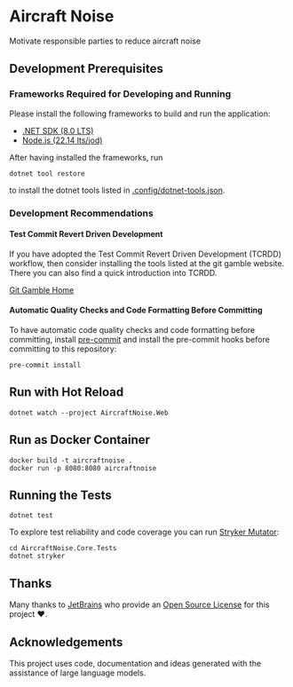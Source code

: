 # Aircraft Noise

Motivate responsible parties to reduce aircraft noise

## Development Prerequisites

### Frameworks Required for Developing and Running

Please install the following frameworks to build and run the application:

- [.NET SDK (8.0 LTS)](http://get.dot.net/)
- [Node.js (22.14 lts/jod)](https://nodejs.org/)

After having installed the frameworks, run

```shell
dotnet tool restore
```

to install the dotnet tools listed in [.config/dotnet-tools.json](.config/dotnet-tools.json).

### Development Recommendations

#### Test Commit Revert Driven Development

If you have adopted the Test Commit Revert Driven Development (TCRDD) workflow, then consider installing the tools listed at the git gamble website. There you can also find a quick introduction into TCRDD.

[Git Gamble Home](https://git-gamble.is-cool.dev)

#### Automatic Quality Checks and Code Formatting Before Committing

To have automatic code quality checks and code formatting before committing, install [pre-commit](https://pre-commit.com) and install the pre-commit hooks before committing to this repository:

```shell
pre-commit install
```

## Run with Hot Reload

```shell
dotnet watch --project AircraftNoise.Web
```

## Run as Docker Container

```shell
docker build -t aircraftnoise .
docker run -p 8080:8080 aircraftnoise
```

## Running the Tests

```shell
dotnet test
```

To explore test reliability and code coverage you can run [Stryker Mutator](https://stryker-mutator.io/docs/stryker-net/getting-started/):

```shell
cd AircraftNoise.Core.Tests
dotnet stryker
```

## Thanks

Many thanks to [JetBrains](https://www.jetbrains.com/?from=aircraftnoise) who provide an [Open Source License](https://www.jetbrains.com/community/opensource/) for this project ❤️.

## Acknowledgements

This project uses code, documentation and ideas generated with the assistance of large language models.
